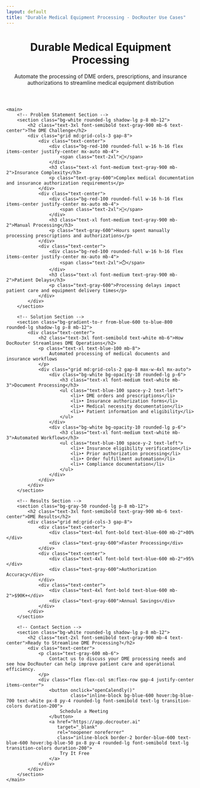 ```yaml
---
layout: default
title: "Durable Medical Equipment Processing - DocRouter Use Cases"
---
```


<div class="max-w-6xl mx-auto px-4 sm:px-6 md:px-8 py-4 md:py-12">
    <!-- Hero Section -->
    <header class="text-center md:mb-12 mb-8">
        <h1 class="text-4xl md:text-5xl font-bold text-gray-900 mb-6">
            Durable Medical Equipment Processing
        </h1>
        <div class="text-xl md:text-2xl text-gray-600 mb-8">
            <p>Automate the processing of DME orders, prescriptions, and insurance authorizations to streamline medical equipment distribution</p>
        </div>
    </header>

    <main>
        <!-- Problem Statement Section -->
        <section class="bg-white rounded-lg shadow-lg p-8 mb-12">
            <h2 class="text-3xl font-semibold text-gray-900 mb-6 text-center">The DME Challenge</h2>
            <div class="grid md:grid-cols-3 gap-8">
                <div class="text-center">
                    <div class="bg-red-100 rounded-full w-16 h-16 flex items-center justify-center mx-auto mb-4">
                        <span class="text-2xl">🏥</span>
                    </div>
                    <h3 class="text-xl font-medium text-gray-900 mb-2">Insurance Complexity</h3>
                    <p class="text-gray-600">Complex medical documentation and insurance authorization requirements</p>
                </div>
                <div class="text-center">
                    <div class="bg-red-100 rounded-full w-16 h-16 flex items-center justify-center mx-auto mb-4">
                        <span class="text-2xl">📄</span>
                    </div>
                    <h3 class="text-xl font-medium text-gray-900 mb-2">Manual Processing</h3>
                    <p class="text-gray-600">Hours spent manually processing prescriptions and authorizations</p>
                </div>
                <div class="text-center">
                    <div class="bg-red-100 rounded-full w-16 h-16 flex items-center justify-center mx-auto mb-4">
                        <span class="text-2xl">⏱️</span>
                    </div>
                    <h3 class="text-xl font-medium text-gray-900 mb-2">Patient Delays</h3>
                    <p class="text-gray-600">Processing delays impact patient care and equipment delivery times</p>
                </div>
            </div>
        </section>

        <!-- Solution Section -->
        <section class="bg-gradient-to-r from-blue-600 to-blue-800 rounded-lg shadow-lg p-8 mb-12">
            <div class="text-center">
                <h2 class="text-3xl font-semibold text-white mb-6">How DocRouter Streamlines DME Operations</h2>
                <p class="text-xl text-blue-100 mb-8">
                    Automated processing of medical documents and insurance workflows
                </p>
                <div class="grid md:grid-cols-2 gap-8 max-w-4xl mx-auto">
                    <div class="bg-white bg-opacity-10 rounded-lg p-6">
                        <h3 class="text-xl font-medium text-white mb-3">Document Processing</h3>
                        <ul class="text-blue-100 space-y-2 text-left">
                            <li>• DME orders and prescriptions</li>
                            <li>• Insurance authorization forms</li>
                            <li>• Medical necessity documentation</li>
                            <li>• Patient information and eligibility</li>
                        </ul>
                    </div>
                    <div class="bg-white bg-opacity-10 rounded-lg p-6">
                        <h3 class="text-xl font-medium text-white mb-3">Automated Workflows</h3>
                        <ul class="text-blue-100 space-y-2 text-left">
                            <li>• Insurance eligibility verification</li>
                            <li>• Prior authorization processing</li>
                            <li>• Order fulfillment automation</li>
                            <li>• Compliance documentation</li>
                        </ul>
                    </div>
                </div>
            </div>
        </section>

        <!-- Results Section -->
        <section class="bg-gray-50 rounded-lg p-8 mb-12">
            <h2 class="text-3xl font-semibold text-gray-900 mb-6 text-center">DME Results</h2>
            <div class="grid md:grid-cols-3 gap-8">
                <div class="text-center">
                    <div class="text-4xl font-bold text-blue-600 mb-2">80%</div>
                    <div class="text-gray-600">Faster Processing</div>
                </div>
                <div class="text-center">
                    <div class="text-4xl font-bold text-blue-600 mb-2">95%</div>
                    <div class="text-gray-600">Authorization Accuracy</div>
                </div>
                <div class="text-center">
                    <div class="text-4xl font-bold text-blue-600 mb-2">$90K+</div>
                    <div class="text-gray-600">Annual Savings</div>
                </div>
            </div>
        </section>

        <!-- Contact Section -->
        <section class="bg-white rounded-lg shadow-lg p-8 mb-12">
            <h2 class="text-2xl font-semibold text-gray-900 mb-4 text-center">Ready to Streamline DME Processing?</h2>
            <div class="text-center">
                <p class="text-gray-600 mb-6">
                    Contact us to discuss your DME processing needs and see how DocRouter can help improve patient care and operational efficiency.
                </p>
                <div class="flex flex-col sm:flex-row gap-4 justify-center items-center">
                    <button onclick="openCalendly()"
                            class="inline-block bg-blue-600 hover:bg-blue-700 text-white px-8 py-4 rounded-lg font-semibold text-lg transition-colors duration-200">
                        Schedule a Meeting
                    </button>
                    <a href="https://app.docrouter.ai"
                       target="_blank"
                       rel="noopener noreferrer"
                       class="inline-block border-2 border-blue-600 text-blue-600 hover:bg-blue-50 px-8 py-4 rounded-lg font-semibold text-lg transition-colors duration-200">
                        Try It Free
                    </a>
                </div>
            </div>
        </section>
    </main>
</div>